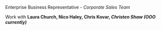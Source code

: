 Enterprise Business Representative - *Corporate Sales Team*

   Work with **Laura Church, Nico Haley, Chris Kovar, _Christen Shaw (OOO currently)_**
  
